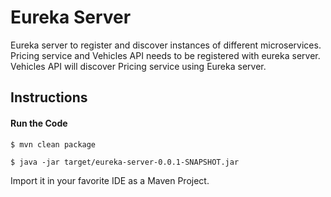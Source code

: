 # Eureka Server

Eureka server to register and discover instances of different microservices.
Pricing service and Vehicles API needs to be registered with eureka server.
Vehicles API will discover Pricing service using Eureka server. 

## Instructions

#### Run the Code

```
$ mvn clean package
```

```
$ java -jar target/eureka-server-0.0.1-SNAPSHOT.jar
```

Import it in your favorite IDE as a Maven Project.
